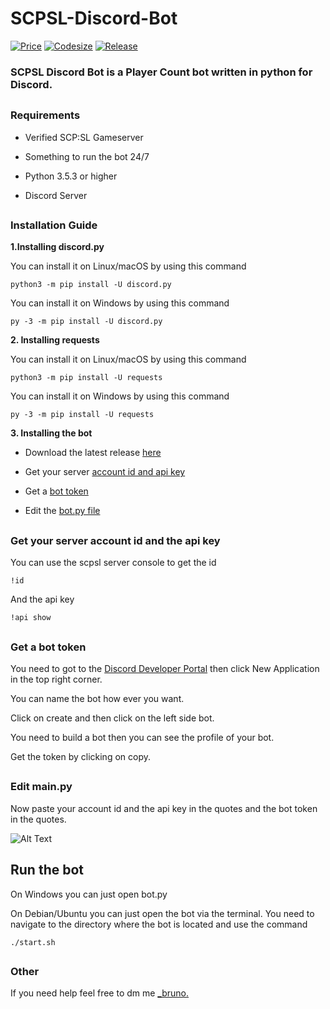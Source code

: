 # SCPSL-Discord-Bot
[![Price](https://img.shields.io/badge/price-FREE-0098f7.svg?colorB=brightgreen)](https://github.com/Bruno-Neumann/SCPSL-Discord-Bot/blob/master/LICENSE)
[![Codesize](https://img.shields.io/github/languages/code-size/Bruno-Neumann/SCPSL-Discord-Bot?colorB=orange)](https://github.com/Bruno-Neumann/SCPSL-Discord-Bot)
[![Release](https://img.shields.io/github/v/release/Bruno-Neumann/SCPSL-Discord-Bot)](https://github.com/Bruno-Neumann/SCPSL-Discord-Bot/releases/latest)
### SCPSL Discord Bot is a Player Count bot written in python for Discord.
##
### Requirements

* Verified SCP:SL Gameserver

* Something to run the bot 24/7

* Python 3.5.3 or higher

* Discord Server
##
### Installation Guide

**1.Installing discord.py**

  You can install it on Linux/macOS by using this command
  
    python3 -m pip install -U discord.py
  
  You can install it on Windows by using this command
  
    py -3 -m pip install -U discord.py
    
**2. Installing requests**
  
  You can install it on Linux/macOS by using this command
  
    python3 -m pip install -U requests
    
  You can install it on Windows by using this command
  
    py -3 -m pip install -U requests
    
**3. Installing the bot**

  * Download the latest release [here](https://github.com/Bruno-Neumann/SCPSL-Discord-Bot/releases/latest)

  * Get your server [account id and api key](https://github.com/Bruno-Neumann/SCPSL-Discord-Bot#get-your-server-account-id-and-the-api-key)

  * Get a [bot token](https://github.com/Bruno-Neumann/SCPSL-Discord-Bot#get-a-bot-token)

  * Edit the [bot.py file](https://github.com/Bruno-Neumann/SCPSL-Discord-Bot#edit-botpy)

##
### Get your server account id and the api key

  You can use the scpsl server console to get the id
  
    !id
  And the api key
  
    !api show

##
### Get a bot token

  You need to got to the [Discord Developer Portal](https://discord.com/developers/applications) then click New Application in the top right corner.
  
  You can name the bot how ever you want.
  
  Click on create and then click on the left side bot.
  
  You need to build a bot then you can see the profile of your bot.
  
  Get the token by clicking on copy.
  
##
### Edit main.py
  
  Now paste your account id and the api key in the quotes and the  bot token in the quotes.
  
  ![Alt Text](https://i.ibb.co/p1stbVy/tutorial.jpg)
  
##
## Run the bot
  
   On Windows you can just open bot.py

   On Debian/Ubuntu you can just open the bot via the terminal. You need to navigate to the directory where the bot is located and use the command
   
    ./start.sh
##
### Other
  If you need help feel free to dm me [_bruno.](https://discordapp.com/users/743877023394693302)
